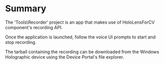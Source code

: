 
# Summary

The 'Tools\Recorder' project is an app that makes use of HoloLensForCV component's recording API.

Once the application is launched, follow the voice UI prompts to start and stop recording.

The tarball containing the recording can be downloaded from the Windows Holographic device using the Device Portal's file explorer.
